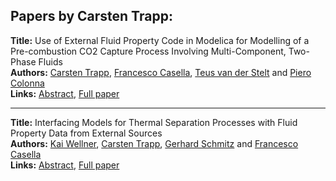 <h2>Papers by Carsten Trapp:</h2>
<p>
<b>Title:</b> Use of External Fluid Property Code in Modelica for Modelling of a Pre-combustion CO2 Capture Process Involving Multi-Component, Two-Phase Fluids<br />
<b>Authors:</b> <a href="../authors/author_313.html">Carsten Trapp</a>, <a href="../authors/author_53.html">Francesco Casella</a>, <a href="../authors/author_319.html">Teus van der Stelt</a> and <a href="../authors/author_60.html">Piero Colonna</a><br />
<b>Links:</b> <a href="../abstracts/abstract_110.pdf">Abstract</a>, <a href="../submissions/ECP140961047_TrappCasellaVandersteltColonna.pdf">Full paper</a>
</p>
<hr />
<p>
<b>Title:</b> Interfacing Models for Thermal Separation Processes with Fluid Property Data from External Sources<br />
<b>Authors:</b> <a href="../authors/author_334.html">Kai Wellner</a>, <a href="../authors/author_313.html">Carsten Trapp</a>, <a href="../authors/author_276.html">Gerhard Schmitz</a> and <a href="../authors/author_53.html">Francesco Casella</a><br />
<b>Links:</b> <a href="../abstracts/abstract_71.pdf">Abstract</a>, <a href="../submissions/ECP14096667_WellnerTrappSchmitzCasella.pdf">Full paper</a>
</p>